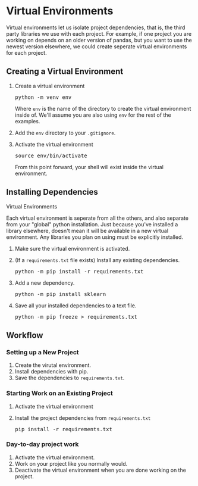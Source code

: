 <h1 id="virtual-environments">Virtual Environments</h1>
<p>Virtual environments let us isolate project dependencies, that is, the third
party libraries we use with each project. For example, if one project you are
working on depends on an older version of pandas, but you want to use the newest
version elsewhere, we could create seperate virtual environments for each
project.</p>
<h2 id="creating-a-virtual-environment">Creating a Virtual Environment</h2>
<ol>
<li>
<p>Create a virtual environment</p>
<div class="highlight"><pre><span></span>python -m venv env
</pre></div>

<p>Where <code>env</code> is the name of the directory to create the virtual environment
inside of. We'll assume you are also using <code>env</code> for the rest of the
examples.</p>
</li>
<li>
<p>Add the <code>env</code> directory to your <code>.gitignore</code>.</p>
</li>
<li>
<p>Activate the virtual environment</p>
<div class="highlight"><pre><span></span>source env/bin/activate
</pre></div>

<p>From this point forward, your shell will exist inside the virtual
environment.</p>
</li>
</ol>
<h2 id="installing-dependencies">Installing Dependencies</h2>
<div class="admonition note">
<p class="admonition-title">Virtual Environments</p>
<p>Each virtual environment is seperate from all the others, and also separate
from your "global" python installation. Just because you've installed a
library elsewhere, doesn't mean it will be available in a new virtual
environment. Any libraries you plan on using must be explicitly installed.</p>
</div>
<ol>
<li>
<p>Make sure the virtual environment is activated.</p>
</li>
<li>
<p>(If a <code>requirements.txt</code> file exists) Install any existing dependencies.</p>
<div class="highlight"><pre><span></span>python -m pip install -r requirements.txt
</pre></div>

</li>
<li>
<p>Add a new dependency.</p>
<div class="highlight"><pre><span></span>python -m pip install sklearn
</pre></div>

</li>
<li>
<p>Save all your installed dependencies to a text file.</p>
<div class="highlight"><pre><span></span>python -m pip freeze &gt; requirements.txt
</pre></div>

</li>
</ol>
<h2 id="workflow">Workflow</h2>
<h3 id="setting-up-a-new-project">Setting up a New Project</h3>
<ol>
<li>Create the virutal environment.</li>
<li>Install dependencies with pip.</li>
<li>Save the dependencies to <code>requirements.txt</code>.</li>
</ol>
<h3 id="starting-work-on-an-existing-project">Starting Work on an Existing Project</h3>
<ol>
<li>
<p>Activate the virtual environment</p>
</li>
<li>
<p>Install the project dependencies from <code>requirements.txt</code></p>
<div class="highlight"><pre><span></span>pip install -r requirements.txt
</pre></div>

</li>
</ol>
<h3 id="day-to-day-project-work">Day-to-day project work</h3>
<ol>
<li>Activate the virtual environment.</li>
<li>Work on your project like you normally would.</li>
<li>Deactivate the virtual environment when you are done working on the project.</li>
</ol>
